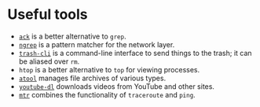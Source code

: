 # Useful tools

* [`ack`](http://betterthangrep.com/) is a better alternative to `grep`.
* [`ngrep`](http://ngrep.sourceforge.net/) is a pattern matcher for the network layer.
* [`trash-cli`](https://github.com/andreafrancia/trash-cli) is a command-line interface to send things to the trash; it can be aliased over `rm`.
* `htop` is a better alternative to `top` for viewing processes.
* [`atool`](http://www.nongnu.org/atool/) manages file archives of various types.
* [`youtube-dl`](https://rg3.github.com/youtube-dl/) downloads videos from YouTube and other sites.
* [`mtr`](http://www.bitwizard.nl/mtr/) combines the functionality of `traceroute` and `ping`.
